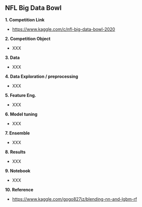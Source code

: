 ## NFL Big Data Bowl

**1. Competition Link**
  - https://www.kaggle.com/c/nfl-big-data-bowl-2020
    
**2. Competition Object**
  - XXX

**3. Data**
  - XXX
  
**4. Data Exploration / preprocessing**
- XXX

**5. Feature Eng.**
- XXX

**6. Model tuning**
- XXX

**7. Ensemble**
- XXX

**8. Results**
- XXX

**9. Notebook**
- XXX

**10. Reference**
  - https://www.kaggle.com/gogo827jz/blending-nn-and-lgbm-rf













